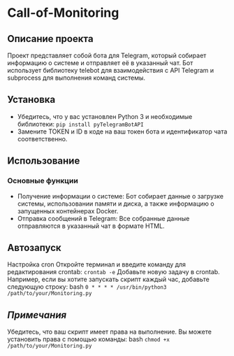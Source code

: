 ﻿# Call-of-Monitoring
## Описание проекта
Проект представляет собой бота для Telegram, который собирает информацию о системе и отправляет её в указанный чат. Бот использует библиотеку telebot для взаимодействия с API Telegram и subprocess для выполнения команд системы.
## Установка
* Убедитесь, что у вас установлен Python 3 и необходимые библиотеки:
```pip install pyTelegramBotAPI```
* Замените TOKEN и ID в коде на ваш токен бота и идентификатор чата соответственно.
## Использование
### Основные функции
* Получение информации о системе: Бот собирает данные о загрузке системы, использовании памяти и диска, а также информацию о запущенных контейнерах Docker.
* Отправка сообщений в Telegram: Все собранные данные отправляются в указанный чат в формате HTML.
## Автозапуск
Настройка cron
Откройте терминал и введите команду для редактирования crontab:
```crontab -e```
Добавьте новую задачу в crontab. Например, если вы хотите запускать скрипт каждый час, добавьте следующую строку:
bash
```0 * * * * /usr/bin/python3 /path/to/your/Monitoring.py```
## _Примечания_
Убедитесь, что ваш скрипт имеет права на выполнение. Вы можете установить права с помощью команды:
bash
```chmod +x /path/to/your/Monitoring.py```
